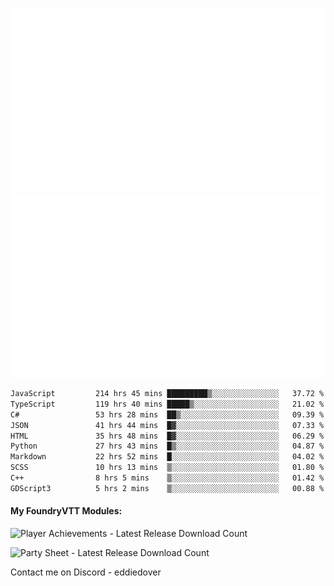 
![](https://raw.githubusercontent.com/eddiedover/ghstats/master/generated/overview.svg)
![](https://raw.githubusercontent.com/eddiedover/ghstats/master/generated/languages.svg)

<!--START_SECTION:waka-->

```txt
JavaScript         214 hrs 45 mins █████████▒░░░░░░░░░░░░░░░   37.72 %
TypeScript         119 hrs 40 mins █████▒░░░░░░░░░░░░░░░░░░░   21.02 %
C#                 53 hrs 28 mins  ██▒░░░░░░░░░░░░░░░░░░░░░░   09.39 %
JSON               41 hrs 44 mins  █▓░░░░░░░░░░░░░░░░░░░░░░░   07.33 %
HTML               35 hrs 48 mins  █▓░░░░░░░░░░░░░░░░░░░░░░░   06.29 %
Python             27 hrs 43 mins  █▒░░░░░░░░░░░░░░░░░░░░░░░   04.87 %
Markdown           22 hrs 52 mins  █░░░░░░░░░░░░░░░░░░░░░░░░   04.02 %
SCSS               10 hrs 13 mins  ▒░░░░░░░░░░░░░░░░░░░░░░░░   01.80 %
C++                8 hrs 5 mins    ▒░░░░░░░░░░░░░░░░░░░░░░░░   01.42 %
GDScript3          5 hrs 2 mins    ▒░░░░░░░░░░░░░░░░░░░░░░░░   00.88 %
```

<!--END_SECTION:waka-->

#### My FoundryVTT Modules:

  ![Player Achievements - Latest Release Download Count](https://img.shields.io/badge/dynamic/json?label=Player%20Achievements%20-%20Downloads@latest&query=assets%5B1%5D.download_count&url=https%3A%2F%2Fapi.github.com%2Frepos%2FEddieDover%2Ffvtt-player-achievements%2Freleases%2Flatest)

  ![Party Sheet - Latest Release Download Count](https://img.shields.io/badge/dynamic/json?label=Party%20Sheet%20-%20Downloads@latest&query=assets%5B1%5D.download_count&url=https%3A%2F%2Fapi.github.com%2Frepos%2FEddieDover%2Ffvtt-party-sheet%2Freleases%2Flatest)

<a rel="me" href="https://techhub.social/@EddieDover"></a>

Contact me on Discord - eddiedover
